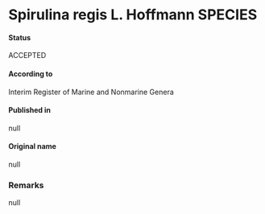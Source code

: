 Spirulina regis L. Hoffmann SPECIES
=======

#### Status
ACCEPTED

#### According to
Interim Register of Marine and Nonmarine Genera

#### Published in
null

#### Original name
null

### Remarks
null